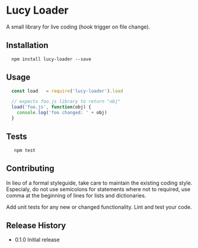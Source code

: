 Lucy Loader
===========

A small library for live coding (hook trigger on file change).

## Installation

```shell
  npm install lucy-loader --save
```

## Usage

```js
  const load   = require('lucy-loader').load

  // expects foo.js library to return "obj"
  load('foo.js', function(obj) {
    console.log('foo changed: ' + obj)
  }
```

## Tests

```shell
   npm test
```

## Contributing

In lieu of a formal styleguide, take care to maintain the existing coding style.
Especialy, do not use semicolons for statements where not to required, use comma
at the beginning of lines for lists and dictionaries.

Add unit tests for any new or changed functionality. Lint and test your code.

## Release History

* 0.1.0 Initial release
